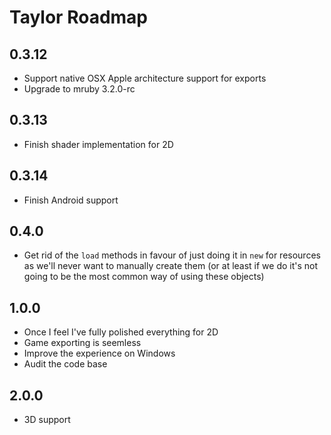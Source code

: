 # Taylor Roadmap

## 0.3.12

- Support native OSX Apple architecture support for exports
- Upgrade to mruby 3.2.0-rc

## 0.3.13

- Finish shader implementation for 2D

## 0.3.14

- Finish Android support

## 0.4.0

- Get rid of the `load` methods in favour of just doing it in `new` for
  resources as we'll never want to manually create them (or at least if we do
  it's not going to be the most common way of using these objects)

## 1.0.0

- Once I feel I've fully polished everything for 2D
- Game exporting is seemless
- Improve the experience on Windows
- Audit the code base

## 2.0.0

- 3D support
